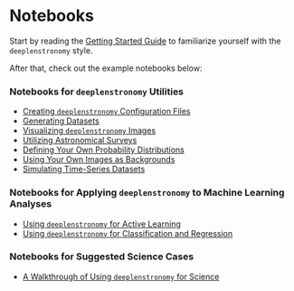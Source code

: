 # Notebooks

Start by reading the [Getting Started Guide](https://deepskies.github.io/deeplenstronomy/Notebooks/GettingStarted.html) to familiarize yourself with the `deeplenstronomy` style.

After that, check out the example notebooks below:

### Notebooks for `deeplenstronomy` Utilities
- [Creating `deeplenstronomy` Configuration Files](https://deepskies.github.io/deeplenstronomy/Notebooks/ConfigFiles.html)
- [Generating Datasets](https://deepskies.github.io/deeplenstronomy/Notebooks/DeepLenstronomyDemo.html)
- [Visualizing `deeplenstronomy` Images](https://deepskies.github.io/deeplenstronomy/Notebooks/Visualization.html)
- [Utilizing Astronomical Surveys](https://deepskies.github.io/deeplenstronomy/Notebooks/Surveys.html)
- [Defining Your Own Probability Distributions](https://deepskies.github.io/deeplenstronomy/Notebooks/UserDistributions.html)
- [Using Your Own Images as Backgrounds](https://deepskies.github.io/deeplenstronomy/Notebooks/BackgroundsDemo.html)
- [Simulating Time-Series Datasets](https://deepskies.github.io/deeplenstronomy/Notebooks/TimeSeriesDemo.html)

### Notebooks for Applying `deeplenstronomy` to Machine Learning Analyses
- [Using `deeplenstronomy` for Active Learning](https://deepskies.github.io/deeplenstronomy/Notebooks/ActiveUpdateDemo.html)
- [Using `deeplenstronomy` for Classification and Regression](https://deepskies.github.io/deeplenstronomy/Notebooks/Metrics.html)

### Notebooks for Suggested Science Cases
- [A Walkthrough of Using `deeplenstronomy` for Science](https://deepskies.github.io/deeplenstronomy/Notebooks/FullExample.html)

